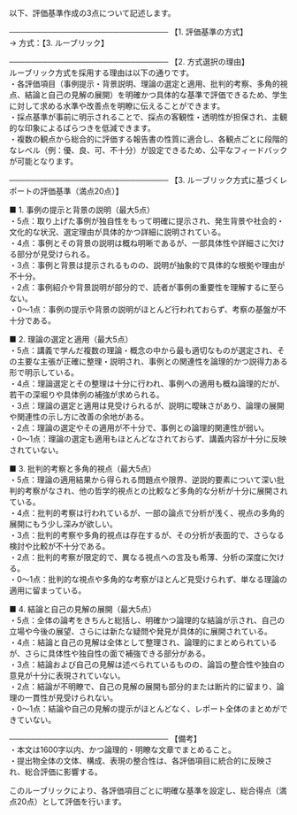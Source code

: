 以下、評価基準作成の3点について記述します。

─────────────────────────────
【1. 評価基準の方式】  
→ 方式：【3. ルーブリック】

─────────────────────────────
【2. 方式選択の理由】  
ルーブリック方式を採用する理由は以下の通りです。  
・各評価項目（事例提示・背景説明、理論の選定と適用、批判的考察、多角的視点、結論と自己の見解の展開）を明確かつ具体的な基準で評価できるため、学生に対して求める水準や改善点を明瞭に伝えることができます。  
・採点基準が事前に明示されることで、採点の客観性・透明性が担保され、主観的な印象によるばらつきを低減できます。  
・複数の観点から総合的に評価する報告書の性質に適合し、各観点ごとに段階的なレベル（例：優、良、可、不十分）が設定できるため、公平なフィードバックが可能となります。

─────────────────────────────
【3. ルーブリック方式に基づくレポートの評価基準（満点20点）】

■ 1. 事例の提示と背景の説明（最大5点）  
・5点：取り上げた事例が独自性をもって明確に提示され、発生背景や社会的・文化的な状況、選定理由が具体的かつ詳細に説明されている。  
・4点：事例とその背景の説明は概ね明晰であるが、一部具体性や詳細さに欠ける部分が見受けられる。  
・3点：事例と背景は提示されるものの、説明が抽象的で具体的な根拠や理由が不十分。  
・2点：事例紹介や背景説明が部分的で、読者が事例の重要性を理解するに至らない。  
・0～1点：事例の提示や背景の説明がほとんど行われておらず、考察の基盤が不十分である。

■ 2. 理論の選定と適用（最大5点）  
・5点：講義で学んだ複数の理論・概念の中から最も適切なものが選定され、その主要な主張が正確に整理・説明され、事例との関連性を論理的かつ説得力ある形で明示している。  
・4点：理論選定とその整理は十分に行われ、事例への適用も概ね論理的だが、若干の深堀りや具体例の補強が求められる。  
・3点：理論の選定と適用は見受けられるが、説明に曖昧さがあり、論理の展開や関連性の示し方に改善の余地がある。  
・2点：理論の選定やその適用が不十分で、事例との論理的関連性が弱い。  
・0～1点：理論の選定も適用もほとんどなされておらず、講義内容が十分に反映されていない。

■ 3. 批判的考察と多角的視点（最大5点）  
・5点：理論の適用結果から得られる問題点や限界、逆説的要素について深い批判的考察がなされ、他の哲学的視点との比較など多角的な分析が十分に展開されている。  
・4点：批判的考察は行われているが、一部の論点で分析が浅く、視点の多角的展開にもう少し深みが欲しい。  
・3点：批判的考察や多角的視点は存在するが、その分析が表面的で、さらなる検討や比較が不十分である。  
・2点：批判的考察が限定的で、異なる視点への言及も希薄、分析の深度に欠ける。  
・0～1点：批判的な視点や多角的な考察がほとんど見受けられず、単なる理論の適用に留まっている。

■ 4. 結論と自己の見解の展開（最大5点）  
・5点：全体の論考をきちんと総括し、明確かつ論理的な結論が示され、自己の立場や今後の展望、さらには新たな疑問や発見が具体的に展開されている。  
・4点：結論と自己の見解は全体として整理され、論理的にまとめられているが、さらに具体性や独自性の面で補強できる部分がある。  
・3点：結論および自己の見解は述べられているものの、論旨の整合性や独自の意見が十分に表現されていない。  
・2点：結論が不明瞭で、自己の見解の展開も部分的または断片的に留まり、論理の一貫性が見受けられない。  
・0～1点：結論や自己の見解の提示がほとんどなく、レポート全体のまとめができていない。

─────────────────────────────
【備考】  
・本文は1600字以内、かつ論理的・明瞭な文章でまとめること。  
・提出物全体の文体、構成、表現の整合性は、各評価項目に統合的に反映され、総合評価に影響する。  

このルーブリックにより、各評価項目ごとに明確な基準を設定し、総合得点（満点20点）として評価を行います。